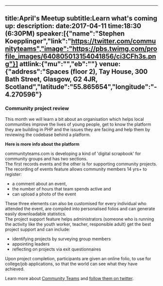 ----
title:April's Meetup
subtitle:Learn what's coming up:
description:
date:2017-04-11
time:18:30 (6:30PM)
speaker:[{"name":"Stephen Koepplinger","link":"https://twitter.com/communityteams","image":"https://pbs.twimg.com/profile_images/640805013154041856/ci3CFh3s.png"}]
attlink:{"mu":"","eb":""}
venue:{"address":"Spaces (floor 2), Tay House, 300 Bath Street, Glasgow, G2 4JR, Scotland","latitude":"55.865654","longitude":"-4.270596"}
----

### Community project review

This month we will learn a bit about an organisation which helps local communities improve the lives of young people,
get to know the platform they are building in PHP and the issues they are facing 
and help them by reviewing the codebase behind a platform.  

**Here is more info about the platform**

communityteams.com is developing a kind of 'digital scrapbook' for community groups and has two
sections.   
The first records events and the other is for supporting community projects.
The recording of events feature allows community members 14 yrs+ to register:
 - a comment about an event,
 - the number of hours that team spends active and
 - can upload a photo of the event

These three elements can also be customised for every individual who attended the event, are
compiled into personalised folios and can generate easily downloadable statistics.  
The project support feature helps administrators (someone who is running the activity like the
youth worker, teacher, responsible adult) get the best project support and can include:
 - identifying projects by surveying group members
 - appointing leaders
 - reflecting on projects via exit questionnaires
 
Upon project completion, participants are given an online folio, to use for college/job applications,
so that the world can see what they have achieved.


Learn more about [Community Teams][1] and [follow them on twitter][2].

[1]: http://communityteams.com
[2]: https://twitter.com/communityteams
